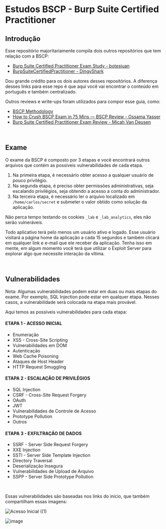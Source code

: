 # Estudos BSCP - Burp Suite Certified Practitioner

## Introdução
Esse repositório majoritariamente compila dois outros repositórios que tem relação com a BSCP:
* [Burp Suite Certified Practitioner Exam Study - botesjuan](https://github.com/botesjuan/Burp-Suite-Certified-Practitioner-Exam-Study)
* [BurpSuiteCertifiedPractitioner - DingyShark](https://github.com/DingyShark/BurpSuiteCertifiedPractitioner)

Dou grande crédito para os dois autores desses repositórios. A diferença desses links para esse repo é que aqui você vai encontrar o conteúdo em português e também centralizado.

Outros reviews e write-ups foram utilizados para compor esse guia, como:
* [BSCP Methodology](https://bscpcheatsheet.gitbook.io/exam)
* [How to Crush BSCP Exam in 75 Mins — BSCP Review - Ossama Yasser](https://medium.com/@ossamayasserr/how-to-crush-bscp-exam-in-75-mins-bscp-review-0b207a17e26d)
* [Burp Suite Certified Practitioner Exam Review - Micah Van Deusen](https://micahvandeusen.com/burp-suite-certified-practitioner-exam-review/)

<br>

## Exame
O exame da BSCP é composto por 3 etapas e você encontrará outros arquivos que contém as possíveis vulnerabilidades de cada etapa.

1. Na primeira etapa, é necessário obter acesso a qualquer usuário de pouco privilégio.
2. Na segunda etapa, é preciso obter permissões administrativas, seja escalando privilégios, seja obtendo a acesso a conta do administrador.
3. Na terceira etapa, é necessário ler o arquivo localizado em `/home/carlos/secret` e submeter o valor obtido como solução da aplicação.

Não perca tempo testando os cookies `_lab` e `_lab_analytics`, eles não serão vulneráveis.

Todo aplicativo terá pelo menos um usuário ativo e logado. Esse usuário visitará a página home da aplicação a cada 15 segundos e também clicará em qualquer link e e-mail que ele receber da aplicação. Tenha isso em mente, em algum momento você terá que utilizar o Exploit Server para explorar algo que necessite interação da vítima.

<br>

## Vulnerabilidades
Nota: Algumas vulnerabilidades podem estar em duas ou mais etapas do exame. Por exemplo, SQL Injection pode estar em qualquer etapa. Nesses casos, a vulnerabilidade será colocada na etapa mais provável.

Aqui temos as possíveis vulnerabilidades para cada etapa:

#### ETAPA 1 - ACESSO INICIAL
* Enumeração
* XSS - Cross-Site Scripting
* Vulnerabilidades em DOM
* Autenticação
* Web Cache Poisoning
* Ataques de Host Header
* HTTP Request Smuggling

#### ETAPA 2 - ESCALAÇÃO DE PRIVILÉGIOS
* SQL Injection
* CSRF - Cross-Site Request Forgery
* OAuth
* JWT
* Vulnerabilidades de Controle de Acesso
* Prototype Pollution
* Outros

#### ETAPA 3 - EXFILTRAÇÃO DE DADOS
* SSRF - Server Side Request Forgery
* XXE Injection
* SSTI - Server Side Template Injection
* Directory Traversal
* Deserialização Insegura
* Vulnerabilidades de Upload de Arquivo
* SSPP - Server Side Prototype Pollution

<br>

Essas vulnerabilidades são baseadas nos links do início, que também compartilham essas imagens:

![Acesso Inicial ((1)](https://github.com/user-attachments/assets/faa4597a-46b8-420e-bfe0-de61dbceeae0)


![image](https://github.com/user-attachments/assets/5fdc252f-befd-433c-b200-58c567fa4182)

